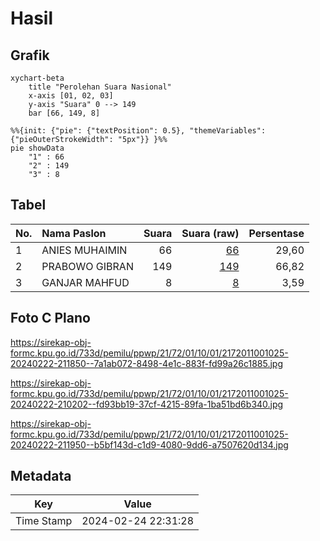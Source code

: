 # Hasil

## Grafik

```mermaid
xychart-beta
    title "Perolehan Suara Nasional"
    x-axis [01, 02, 03]
    y-axis "Suara" 0 --> 149
    bar [66, 149, 8]
```

```mermaid
%%{init: {"pie": {"textPosition": 0.5}, "themeVariables": {"pieOuterStrokeWidth": "5px"}} }%%
pie showData
    "1" : 66
    "2" : 149
    "3" : 8
```

## Tabel

| No. | Nama Paslon    | Suara | Suara (raw) | Persentase |
|:--- |:-------------- | -----:| -----------:| ----------:|
| 1   | ANIES MUHAIMIN | 66    | [66][p-1]   | 29,60      |
| 2   | PRABOWO GIBRAN | 149   | [149][p-2]  | 66,82      |
| 3   | GANJAR MAHFUD  | 8     | [8][p-3]    | 3,59       |


[p-1]: https://github.com/gigit-pemilu/pemilu-2024/blob/main/pilpres/hitung-suara/sub/21-kepulauan-riau/sub/72-kota-tanjung-pinang/sub/01-tanjung-pinang-barat/sub/1001-tanjung-pinang-barat/sub/025-tps/sub/paslon-1.txt
[p-2]: https://github.com/gigit-pemilu/pemilu-2024/blob/main/pilpres/hitung-suara/sub/21-kepulauan-riau/sub/72-kota-tanjung-pinang/sub/01-tanjung-pinang-barat/sub/1001-tanjung-pinang-barat/sub/025-tps/sub/paslon-2.txt
[p-3]: https://github.com/gigit-pemilu/pemilu-2024/blob/main/pilpres/hitung-suara/sub/21-kepulauan-riau/sub/72-kota-tanjung-pinang/sub/01-tanjung-pinang-barat/sub/1001-tanjung-pinang-barat/sub/025-tps/sub/paslon-3.txt

## Foto C Plano

https://sirekap-obj-formc.kpu.go.id/733d/pemilu/ppwp/21/72/01/10/01/2172011001025-20240222-211850--7a1ab072-8498-4e1c-883f-fd99a26c1885.jpg

https://sirekap-obj-formc.kpu.go.id/733d/pemilu/ppwp/21/72/01/10/01/2172011001025-20240222-210202--fd93bb19-37cf-4215-89fa-1ba51bd6b340.jpg

https://sirekap-obj-formc.kpu.go.id/733d/pemilu/ppwp/21/72/01/10/01/2172011001025-20240222-211950--b5bf143d-c1d9-4080-9dd6-a7507620d134.jpg


## Metadata

| Key        | Value               |
| ---------- | ------------------- |
| Time Stamp | 2024-02-24 22:31:28 |



